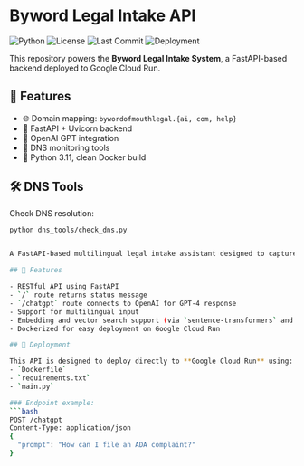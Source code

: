 # Byword Legal Intake API

![Python](https://img.shields.io/badge/python-3.11-blue)
![License](https://img.shields.io/github/license/Shauny123/byword-intake-api)
![Last Commit](https://img.shields.io/github/last-commit/Shauny123/byword-intake-api)
![Deployment](https://img.shields.io/badge/Cloud%20Run-deployed-brightgreen)

This repository powers the **Byword Legal Intake System**, a FastAPI-based backend deployed to Google Cloud Run.

## 📌 Features

- 🌐 Domain mapping: `bywordofmouthlegal.{ai, com, help}`
- 🚀 FastAPI + Uvicorn backend
- 🔐 OpenAI GPT integration
- 📡 DNS monitoring tools
- 🐍 Python 3.11, clean Docker build

## 🛠️ DNS Tools

Check DNS resolution:

```bash
python dns_tools/check_dns.py


A FastAPI-based multilingual legal intake assistant designed to capture and analyze legal leads, grounded with GPT-4 and sentence-transformer embeddings.

## 🔧 Features

- RESTful API using FastAPI
- `/` route returns status message
- `/chatgpt` route connects to OpenAI for GPT-4 response
- Support for multilingual input
- Embedding and vector search support (via `sentence-transformers` and `faiss-cpu`)
- Dockerized for easy deployment on Google Cloud Run

## 🚀 Deployment

This API is designed to deploy directly to **Google Cloud Run** using:
- `Dockerfile`
- `requirements.txt`
- `main.py`

### Endpoint example:
```bash
POST /chatgpt
Content-Type: application/json
{
  "prompt": "How can I file an ADA complaint?"
}

